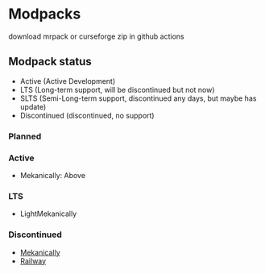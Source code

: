 # Modpacks

download mrpack or curseforge zip in github actions

## Modpack status

- Active (Active Development)
- LTS (Long-term support, will be discontinued but not now)
- SLTS (Semi-Long-term support, discontinued any days, but maybe has update)
- Discontinued (discontinued, no support)

### Planned

### Active
- Mekanically: Above

### LTS

- LightMekanically

### Discontinued

- [Mekanically](https://github.com/MisileLab/h3/tree/9dc0ddc53464b505f99ddfc7af548cf1ba9b4cdb)
- [Railway](https://github.com/MisileLab/h3/tree/9dc0ddc53464b505f99ddfc7af548cf1ba9b4cdb)
